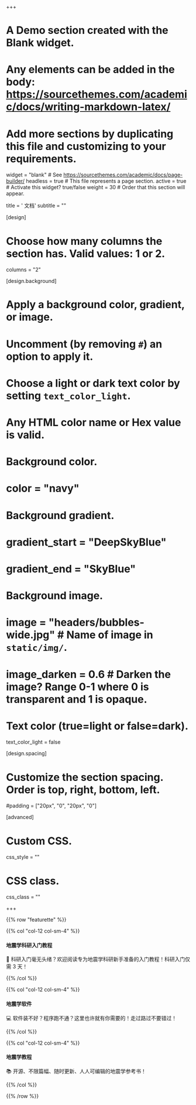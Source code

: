 +++
# A Demo section created with the Blank widget.
# Any elements can be added in the body: https://sourcethemes.com/academic/docs/writing-markdown-latex/
# Add more sections by duplicating this file and customizing to your requirements.

widget = "blank"  # See https://sourcethemes.com/academic/docs/page-builder/
headless = true  # This file represents a page section.
active = true  # Activate this widget? true/false
weight = 30  # Order that this section will appear.

title = '<i class="fas fa-book"></i> 文档'
subtitle = ""

[design]
  # Choose how many columns the section has. Valid values: 1 or 2.
  columns = "2"

[design.background]
  # Apply a background color, gradient, or image.
  #   Uncomment (by removing `#`) an option to apply it.
  #   Choose a light or dark text color by setting `text_color_light`.
  #   Any HTML color name or Hex value is valid.

  # Background color.
  # color = "navy"

  # Background gradient.
  # gradient_start = "DeepSkyBlue"
  # gradient_end = "SkyBlue"

  # Background image.
  # image = "headers/bubbles-wide.jpg"  # Name of image in `static/img/`.
  # image_darken = 0.6  # Darken the image? Range 0-1 where 0 is transparent and 1 is opaque.

  # Text color (true=light or false=dark).
  text_color_light = false

[design.spacing]
  # Customize the section spacing. Order is top, right, bottom, left.
  #padding = ["20px", "0", "20px", "0"]

[advanced]
 # Custom CSS.
 css_style = ""

 # CSS class.
 css_class = ""

+++

{{% row "featurette" %}}

{{% col "col-12 col-sm-4" %}}
<div class="featurette-icon"><a href="https://seismo-learn.org/seismology101/" target="_blank"><i class="fas fa-rocket fa-lg"></i></a></div>

#### 地震学科研入门教程

🚀 科研入门毫无头绪？欢迎阅读专为地震学科研新手准备的入门教程！科研入门仅需 3 天！

[<i class="fas fa-home fa-2x"></i>](https://seismo-learn.org/seismology101/)
[<i class="fab fa-github fa-2x"></i>](https://github.com/seismo-learn/seismology101)
[<i class="fas fa-bug fa-2x"></i>](https://github.com/seismo-learn/seismology101/issues)
[<i class="fas fa-comment fa-2x"></i>](https://github.com/seismo-learn/seismology101/discussions)

{{% /col %}}

{{% col "col-12 col-sm-4" %}}
<div class="featurette-icon"><a href="https://seismo-learn.org/software/" target="_blank"><i class="fas fa-laptop-code fa-lg"></i></a></div>

#### 地震学软件

💻 软件装不好？程序跑不通？这里也许就有你需要的！走过路过不要错过！

[<i class="fas fa-home fa-2x"></i>](https://seismo-learn.org/software/)
[<i class="fab fa-github fa-2x"></i>](https://github.com/seismo-learn/software)
[<i class="fas fa-bug fa-2x"></i>](https://github.com/seismo-learn/software/issues)
[<i class="fas fa-comment fa-2x"></i>](https://github.com/seismo-learn/software/discussions)
{{% /col %}}

{{% col "col-12 col-sm-4" %}}
<div class="featurette-icon"><a href="https://seismo-learn.org/seismology101/" target="_blank"><i class="fas fa-book-reader fa-lg"></i></a></div>

#### 地震学教程

📚 开源、不限篇幅、随时更新、人人可编辑的地震学参考书！

[<i class="fas fa-home fa-2x"></i>](https://seismo-learn.org/seismology/)
[<i class="fab fa-github fa-2x"></i>](https://github.com/seismo-learn/seismology)
[<i class="fas fa-bug fa-2x"></i>](https://github.com/seismo-learn/seismology/issues)
[<i class="fas fa-comment fa-2x"></i>](https://github.com/seismo-learn/seismology/discussions)
{{% /col %}}

{{% /row %}}
